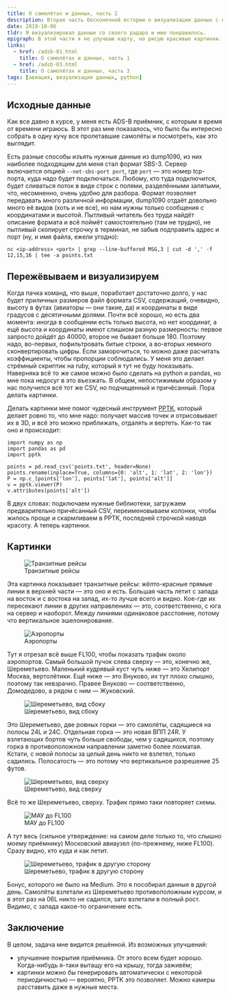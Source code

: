 ```yaml
---
title: О самолётах и данных, часть 2
description: Вторая часть бесконечной истории о визуализации данных с ADS-B приёмника.
date: 2019-10-06
tldr: Я визуализировал данные со своего радара и мне понравилось.
epigraph: В этой части я не улучшаю карту, но рисую красивые картинки.
links:
  - href: /adsb-01.html
    title: О самолётах и данных, часть 1
  - href: /adsb-03.html
    title: О самолётах и данных, часть 3
tags: [авиация, визуализация данных, python]
---
```


## Исходные данные

Как все давно в курсе, у меня есть ADS-B приёмник, с которым я время от времени играюсь. В этот раз мне показалось, что было бы интересно собрать в одну кучу все пролетавшие самолёты и посмотреть, как это выглядит.

Есть разные способы изъять нужные данные из dump1090, из них наиболее подходящим для меня стал формат SBS-3. Сервер включается опцией `--net-sbs-port port`, где `port` — это номер tcp-порта, куда надо будет подключаться. Любому, кто туда подключится, будет сливаться поток в виде строк с полями, разделёнными запятыми, что, несомненно, очень удобно для разбора. Формат позволяет передавать много различной информации, dump1090 отдаёт довольно много её видов (хоть и не все), но нам нужны только сообщения с координатами и высотой. Пытливый читатель без труда найдёт описание формата и всё поймёт самостоятельно (там не трудно), не пытливый скопирует строчку в терминал, не забыв подправить адрес и порт (ну, и имя файла, ежели угодно):

    nc <ip-address> <port> | grep --line-buffered MSG,3 | cut -d ',' -f 12,15,16 | tee -a points.txt

## Пережёвываем и визуализируем

Когда пачка команд, что выше, поработает достаточно долго, у нас будет приличных размеров файл формата CSV, содержащий, очевидно, высоту в футах (авиаторы — они такие, да) и координаты в виде градусов с десятичными долями. Почти всё хорошо, но есть два момента: иногда в сообщении есть только высота, но нет координат, а ещё высота и координаты имеют слишком разную размерность: первое запросто дойдёт до 40000, второе не бывает больше 180. Поэтому надо, во-первых, пофильтровать битые строки, а во-вторых немного сконвертировать цифры. Если заморочиться, то можно даже расчитать коэффициенты, чтобы пропорции соблюдались. У меня это делает стрёмный скриптик на ruby, который я тут не буду показывать. Наверняка всё то же самое можно было сделать на python и pandas, но мне пока недосуг в это въезжать. В общем, непостижимым образом у нас получился всё тот же CSV, но подчищенный и причёсанный. Пора делать картинки.

Делать картинки мне помог чудесный инструмент [PPTK](https://github.com/heremaps/pptk), который делает ровно то, что мне надо: получает массив точек и отрисовывает их в 3D, и всё это можно приближать, отдалять и вертеть. Как-то так оно и происходит:

    import numpy as np 
    import pandas as pd
    import pptk

    points = pd.read_csv('points.txt', header=None)
    points.rename(inplace=True, columns={0: 'alt', 1: 'lat', 2: 'lon'})
    P = np.c_[points['lon'], points['lat'], points['alt']]     
    v = pptk.viewer(P)
    v.attributes(points['alt'])

В двух словах: подключаем нужные библиотеки, загружаем предварительно причёсанный CSV, переименовываем колонки, чтобы жилось проще и скармливаем в PPTK, последней строчкой наводя красоту. А теперь картинки.

## Картинки

<figure>
  <img src="/img/adsb-02-01.png" alt="Транзитные рейсы" />
  <figcaption>Транзитные рейсы</figcaption>
</figure>

Эта картинка показывает транзитные рейсы: жёлто-красные прямые линии в верхней части — это оно и есть. Большая часть летит с запада на восток и с востока на запад, их-то лучше всего и видно. Кое-где их пересекают линии в других направлениях — это, соответственно, с юга на сервер и наоборот. Между линиями одинаковое расстояние, потому что вертикальное эшелонирование.

<figure>
  <img src="/img/adsb-02-02.png" alt="Аэропорты" />
  <figcaption>Аэропорты</figcaption>
</figure>

Тут я отрезал всё выше FL100, чтобы показать трафик около аэропортов. Самый большой пучок слева сверху — это, конечно же, Шереметьево. Маленький кудрявый куст чуть ниже — это Хелипорт Москва, вертолётики. Ещё ниже — это Внуково, их тут плохо слышно, поэтому так невзрачно. Правее Внуково — соответственно, Домодедово, а рядом с ним — Жуковский.

<figure>
  <img src="/img/adsb-02-03.png" alt="Шереметьево, вид сбоку" />
  <figcaption>Шереметьево, вид сбоку</figcaption>
</figure>

Это Шереметьево, две ровных горки — это самолёты, садящиеся на полосы 24L и 24C. Отдельная горка — это новая ВПП 24R. У взлетающих бортов чуть больше свободы, чем у садящихся, поэтому горка в противоположном направлении заметно более лохматая. Кстати, с новой полосы за целый день никто не взлетел, только садились. Полосатость — это потому что вертикальное разрешение 25 футов.

<figure>
  <img src="/img/adsb-02-04.png" alt="Шереметьево, вид сверху" />
  <figcaption>Шереметьево, вид сверху</figcaption>
</figure>

Всё то же Шереметьево, сверху. Трафик прямо таки повторяет схемы.

<figure>
  <img src="/img/adsb-02-05.png" alt="МАУ до FL100" />
  <figcaption>МАУ до FL100</figcaption>
</figure>

А тут весь (сильное утверждение: на самом деле только то, что слышно моему приёмнику) Московский авиаузел (по-прежнему, ниже FL100). Сразу видно, кто куда и как летит.

<figure>
  <img src="/img/adsb-02-06.png" alt="Шереметьево, трафик в другую сторону" />
  <figcaption>Шереметьево, трафик в другую сторону</figcaption>
</figure>

Бонус, которого не было на Medium. Это я пособирал данные в другой день. Самолёты взлетали из Шереметьево противоположным курсом, и в этот раз на 06L никто не садился, зато взлетали в полный рост. Видимо, с запада какое-то ограничение есть.

## Заключение

В целом, задача мне видится решённой. Из возможных улучшений:

* улучшение покрытия приёмника. От этого всем будет хорошо. Когда-нибудь я-таки вытащу его на крышу, тогда заживём;
* картинки можно бы генерировать автоматически с некоторой периодичностью — вероятно, PPTK это позволяет. Можно камеры расставить даже в нужные места.